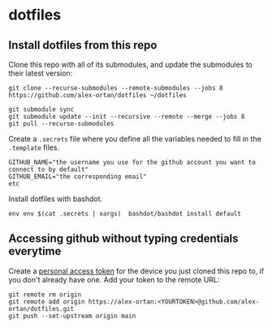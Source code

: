 # dotfiles

## Install dotfiles from this repo

Clone this repo with all of its submodules, and update the submodules to their latest version:
```
git clone --recurse-submodules --remote-submodules --jobs 8 https://github.com/alex-ortan/dotfiles ~/dotfiles

git submodule sync
git submodule update --init --recursive --remote --merge --jobs 8
git pull --recurse-submodules
```

Create a `.secrets` file where you define all the variables needed to fill in the `.template` files.
```
GITHUB_NAME="the username you use for the github account you want to connect to by default"
GITHUB_EMAIL="the corresponding email"
etc
```

Install dotfiles with bashdot.
```
env env $(cat .secrets | xargs)  bashdot/bashdot install default
```

## Accessing github without typing credentials everytime

Create a [personal access token](https://docs.github.com/en/authentication/keeping-your-account-and-data-secure/creating-a-personal-access-token) for the device you just cloned this repo to, if you don't already have one. Add your token to the remote URL:
```
git remote rm origin
git remote add origin https://alex-ortan:<YOURTOKEN>@github.com/alex-ortan/dotfiles.git
git push --set-upstream origin main
```
